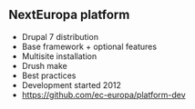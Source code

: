 ##  NextEuropa platform

* Drupal 7 distribution
* Base framework + optional features
* Multisite installation
* Drush make
* Best practices
* Development started 2012
* https://github.com/ec-europa/platform-dev
